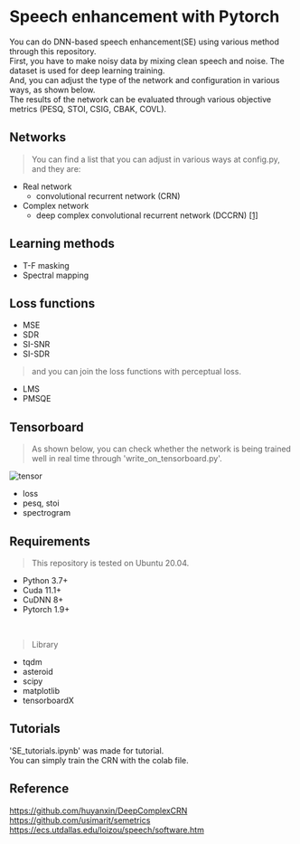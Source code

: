 # Speech enhancement with Pytorch
You can do DNN-based speech enhancement(SE) using various method through this repository.   
First, you have to make noisy data by mixing clean speech and noise. The dataset is used for deep learning training.   
And, you can adjust the type of the network and configuration in various ways, as shown below.   
The results of the network can be evaluated through various objective metrics (PESQ, STOI, CSIG, CBAK, COVL).
   
## Networks   
> You can find a list that you can adjust in various ways at config.py, and they are:   
* Real network   
   - convolutional recurrent network (CRN)   
* Complex network   
   - deep complex convolutional recurrent network (DCCRN) [[1]](https://arxiv.org/abs/2008.00264)  

## Learning methods
* T-F masking
* Spectral mapping

## Loss functions   
* MSE   
* SDR   
* SI-SNR   
* SI-SDR   

> and you can join the loss functions with perceptual loss.   
* LMS
* PMSQE

## Tensorboard
> As shown below, you can check whether the network is being trained well in real time through 'write_on_tensorboard.py'.   

![tensor](https://user-images.githubusercontent.com/55497506/131444707-4459a979-8652-46f4-82f1-0c640cfff685.png)   
* loss
* pesq, stoi
* spectrogram

## Requirements
> This repository is tested on Ubuntu 20.04.
* Python 3.7+
* Cuda 11.1+
* CuDNN 8+
* Pytorch 1.9+
<br>

> Library
* tqdm
* asteroid   
* scipy   
* matplotlib   
* tensorboardX   

## Tutorials
'SE_tutorials.ipynb' was made for tutorial.   
You can simply train the CRN with the colab file.   

## Reference   
https://github.com/huyanxin/DeepComplexCRN   
https://github.com/usimarit/semetrics     
https://ecs.utdallas.edu/loizou/speech/software.htm
